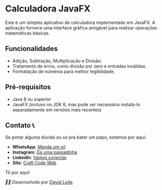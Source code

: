 # Calculadora JavaFX

Este é um simples aplicativo de calculadora implementado em JavaFX. A aplicação fornece uma interface gráfica amigável para realizar operações matemáticas básicas.

## Funcionalidades

- Adição, Subtração, Multiplicação e Divisão.
- Tratamento de erros, como divisão por zero e entradas inválidas.
- Formatação de números para melhor legibilidade.

## Pré-requisitos

- Java 8 ou superior
- JavaFX (incluso no JDK 8, mas pode ser necessário instalá-lo separadamente em versões mais recentes)

## Contato 📞

Se pintar alguma dúvida ou só pra bater um papo, estamos por aqui:

- **WhatsApp**: [Manda um oi!](https://wa.me/85981272987)
- **Instagram**: [Dá uma passadinha](https://www.instagram.com/craftcodeweb)
- **LinkedIn**: [Vamos conectar](https://www.linkedin.com/in/davidnl-dev)
- **Site**: [Craft Code Web](https://craftcodeweb.com)

Tô por aqui!

*👩‍💻 Desenvolvido por [David Leite](https://craftcodeweb.com).*
